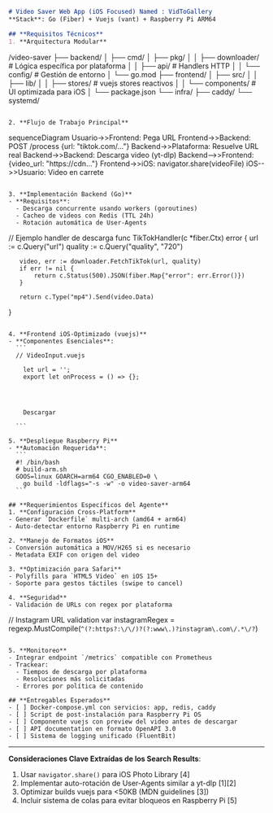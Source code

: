 
```markdown
# Video Saver Web App (iOS Focused) Named : VidToGallery
**Stack**: Go (Fiber) + Vuejs (vant) + Raspberry Pi ARM64

## **Requisitos Técnicos**
1. **Arquitectura Modular**
   ```
   /video-saver
   ├── backend/
   │   ├── cmd/
   │   ├── pkg/
   │   │   ├── downloader/  # Lógica específica por plataforma
   │   │   ├── api/         # Handlers HTTP
   │   │   └── config/      # Gestión de entorno
   │   └── go.mod
   ├── frontend/
   │   ├── src/
   │   │   ├── lib/
   │   │   ├── stores/      # vuejs stores reactivos
   │   │   └── components/  # UI optimizada para iOS
   │   └── package.json
   └── infra/
       ├── caddy/
       └── systemd/
   ```

2. **Flujo de Trabajo Principal**
   ```
   sequenceDiagram
   Usuario->>Frontend: Pega URL
   Frontend->>Backend: POST /process {url: "tiktok.com/..."}
   Backend->>Plataforma: Resuelve URL real
   Backend->>Backend: Descarga video (yt-dlp)
   Backend-->>Frontend: {video_url: "https://cdn..."}
   Frontend->>iOS: navigator.share(videoFile)
   iOS-->>Usuario: Video en carrete
   ```

3. **Implementación Backend (Go)**
   - **Requisitos**:
     - Descarga concurrente usando workers (goroutines)
     - Cacheo de videos con Redis (TTL 24h)
     - Rotación automática de User-Agents
   ```
   // Ejemplo handler de descarga
   func TikTokHandler(c *fiber.Ctx) error {
       url := c.Query("url")
       quality := c.Query("quality", "720")
       
       video, err := downloader.FetchTikTok(url, quality)
       if err != nil {
           return c.Status(500).JSON(fiber.Map{"error": err.Error()})
       }
       
       return c.Type("mp4").Send(video.Data)
   }
   ```

4. **Frontend iOS-Optimizado (vuejs)**
   - **Componentes Esenciales**:
     ```
     // VideoInput.vuejs
     
       let url = '';
       export let onProcess = () => {};
     
     
     
       
       Descargar
     
     ```

5. **Despliegue Raspberry Pi**
   - **Automación Requerida**:
     ```
     #! /bin/bash
     # build-arm.sh
     GOOS=linux GOARCH=arm64 CGO_ENABLED=0 \
       go build -ldflags="-s -w" -o video-saver-arm64
     ```

## **Requerimientos Específicos del Agente**
1. **Configuración Cross-Platform**
   - Generar `Dockerfile` multi-arch (amd64 + arm64)
   - Auto-detectar entorno Raspberry Pi en runtime

2. **Manejo de Formatos iOS**
   - Conversión automática a MOV/H265 si es necesario
   - Metadata EXIF con origen del video

3. **Optimización para Safari**
   - Polyfills para `HTML5 Video` en iOS 15+
   - Soporte para gestos táctiles (swipe to cancel)

4. **Seguridad**
   - Validación de URLs con regex por plataforma
   ```
   // Instagram URL validation
   var instagramRegex = regexp.MustCompile(`^(?:https?:\/\/)?(?:www\.)?instagram\.com\/.*\/?`)
   ```

5. **Monitoreo**
   - Integrar endpoint `/metrics` compatible con Prometheus
   - Trackear: 
     - Tiempos de descarga por plataforma
     - Resoluciones más solicitadas
     - Errores por política de contenido

## **Entregables Esperados**
- [ ] Docker-compose.yml con servicios: app, redis, caddy
- [ ] Script de post-instalación para Raspberry Pi OS
- [ ] Componente vuejs con preview del video antes de descargar
- [ ] API documentation en formato OpenAPI 3.0
- [ ] Sistema de logging unificado (FluentBit)
```

---

**Consideraciones Clave Extraídas de los Search Results**:
1. Usar `navigator.share()` para iOS Photo Library [4]
2. Implementar auto-rotación de User-Agents similar a yt-dlp [1][2]
3. Optimizar builds vuejs para <50KB (MDN guidelines [3])
4. Incluir sistema de colas para evitar bloqueos en Raspberry Pi [5]
